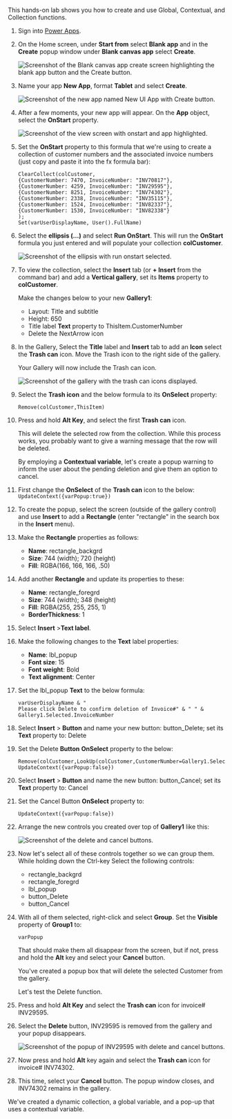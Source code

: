 This hands-on lab shows you how to create and use Global, Contextual, and Collection functions.

1. Sign into [Power Apps](https://make.powerapps.com/?azure-portal=true).

1. On the Home screen, under **Start from** select **Blank app** and in the **Create** popup window under **Blank canvas app** select **Create**.

    ![Screenshot of the Blank canvas app create screen highlighting the blank app button and the Create button.](../media/exercise-1.png)

1. Name your app **New App**, format **Tablet** and select **Create**.

   ![Screenshot of the new app named New UI App with Create button.](../media/exercise-2.png)

1. After a few moments, your new app will appear. On the **App** object, select the **OnStart** property.

    ![Screenshot of the view screen with onstart and app highlighted.](../media/6a-exercise-app-onstart.png)

1. Set the **OnStart** property to this formula that we're using to create a collection of customer numbers and the associated invoice numbers (just copy and paste it into the fx formula bar):

    ```powerappsfl
    ClearCollect(colCustomer,
    {CustomerNumber: 7470, InvoiceNumber: "INV70817"},
    {CustomerNumber: 4259, InvoiceNumber: "INV29595"},
    {CustomerNumber: 8251, InvoiceNumber: "INV74302"},
    {CustomerNumber: 2338, InvoiceNumber: "INV35115"},
    {CustomerNumber: 1524, InvoiceNumber: "INV82337"},
    {CustomerNumber: 1530, InvoiceNumber: "INV82338"}
    );
    Set(varUserDisplayName, User().FullName)
    ```

1. Select the **ellipsis (…)** and select **Run OnStart**. This will run the **OnStart** formula you just entered and will populate your collection **colCustomer**.

    ![Screenshot of the ellipsis with run onstart selected.](../media/6a-exercise-app-run-onstart.png)

1. To view the collection, select the **Insert** tab (or **+ Insert** from the command bar) and add a **Vertical gallery**, set its **Items** property to **colCustomer**.

    Make the changes below to your new **Gallery1**:

    - Layout: Title and subtitle
    - Height: 650
    - Title label **Text** property to ThisItem.CustomerNumber
    - Delete the NextArrow icon

1. In the Gallery, Select the **Title** label and **Insert** tab to add an **Icon** select the **Trash can** icon. Move the Trash icon to the right side of the gallery.

    Your Gallery will now include the Trash can icon.

    ![Screenshot of the gallery with the trash can icons displayed.](../media/6a-exercise-gallery-trashcan.png)

1. Select the **Trash icon** and the below formula to its **OnSelect** property:

    `Remove(colCustomer,ThisItem)`

1. Press and hold **Alt Key**, and select the first **Trash can** icon.

    This will delete the selected row from the collection. While this process works, you probably want to give a warning message that the row will be deleted.

   By employing a **Contextual variable**, let's create a popup warning to inform the user about the pending deletion and give them an option to cancel.

1. First change the **OnSelect** of the **Trash can** icon to the below:
    `UpdateContext({varPopup:true})`

1. To create the popup, select the screen (outside of the gallery control) and use **Insert** to add a **Rectangle** (enter "rectangle" in the search box in the **Insert** menu).

1. Make the **Rectangle** properties as follows:

    - **Name**: rectangle_backgrd
    - **Size**: 744 (width);  720 (height)
    - **Fill**: RGBA(166, 166, 166, .50)

1. Add another **Rectangle** and update its properties to these:

    - **Name**: rectangle_foregrd
    - **Size**: 744 (width); 348 (height)
    - **Fill**: RGBA(255, 255, 255, 1)
    - **BorderThickness**: 1

1. Select **Insert** >**Text label**.

1. Make the following changes to the **Text** label properties:

    - **Name**: lbl_popup
    - **Font size**: 15
    - **Font weight**: Bold
    - **Text alignment**: Center

1. Set the lbl_popup **Text** to the below formula:

    ```powerappsfl
    varUserDisplayName & "
    Please click Delete to confirm deletion of Invoice#" & " " & Gallery1.Selected.InvoiceNumber
    ```

1. Select **Insert** > **Button** and name your new button: button_Delete; set its **Text** property to: Delete

1. Set the Delete **Button** **OnSelect** property to the below:

    ```powerappsfl
    Remove(colCustomer,LookUp(colCustomer,CustomerNumber=Gallery1.Selected.CustomerNumber));
    UpdateContext({varPopup:false})
    ```

1. Select **Insert** > **Button** and name the new button: button_Cancel; set its **Text** property to: Cancel

1. Set the Cancel Button **OnSelect** property to:

    `UpdateContext({varPopup:false})`

1. Arrange the new controls you created over top of **Gallery1** like this:

     ![Screenshot of the delete and cancel buttons.](../media/popup-display-template.png)

1. Now let's select all of these controls together so we can group them. While holding down the Ctrl-key Select the following controls:

    - rectangle_backgrd
    - rectangle_foregrd
    - lbl_popup
    - button_Delete
    - button_Cancel

1. With all of them selected, right-click and select **Group**. Set the **Visible** property of **Group1** to:

   `varPopup`

   That should make them all disappear from the screen, but if not, press and hold the **Alt** key and select your **Cancel** button.

    You've created a popup box that will delete the selected Customer from the gallery.

   Let's test the Delete function.

1. Press and hold **Alt Key** and select the **Trash can** icon for  invoice# INV29595.

1. Select the **Delete** button, INV29595 is removed from the gallery and your popup disappears.

     ![Screenshot of the popup of INV29595 with delete and cancel buttons.](../media/6a-exercise-popup.png)

1. Now press and hold **Alt** key again and select the **Trash can** icon for  invoice# INV74302.

1. This time, select your **Cancel** button. The popup window closes, and INV74302 remains in the gallery.

We've created a dynamic collection, a global variable, and a pop-up that uses a contextual variable.
